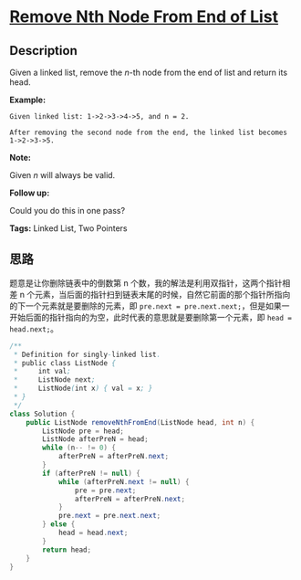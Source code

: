 # [Remove Nth Node From End of List][title]

## Description

Given a linked list, remove the *n*-th node from the end of list and return its head.

**Example:**

```
Given linked list: 1->2->3->4->5, and n = 2.

After removing the second node from the end, the linked list becomes 1->2->3->5.
```

**Note:**

Given *n* will always be valid.

**Follow up:**

Could you do this in one pass?

**Tags:** Linked List, Two Pointers


## 思路

题意是让你删除链表中的倒数第 n 个数，我的解法是利用双指针，这两个指针相差 n 个元素，当后面的指针扫到链表末尾的时候，自然它前面的那个指针所指向的下一个元素就是要删除的元素，即 `pre.next = pre.next.next;`，但是如果一开始后面的指针指向的为空，此时代表的意思就是要删除第一个元素，即 `head = head.next;`。

```java
/**
 * Definition for singly-linked list.
 * public class ListNode {
 *     int val;
 *     ListNode next;
 *     ListNode(int x) { val = x; }
 * }
 */
class Solution {
    public ListNode removeNthFromEnd(ListNode head, int n) {
        ListNode pre = head;
        ListNode afterPreN = head;
        while (n-- != 0) {
            afterPreN = afterPreN.next;
        }
        if (afterPreN != null) {
            while (afterPreN.next != null) {
                pre = pre.next;
                afterPreN = afterPreN.next;
            }
            pre.next = pre.next.next;
        } else {
            head = head.next;
        }
        return head;
    }
}
```


[title]: https://leetcode.com/problems/remove-nth-node-from-end-of-list

